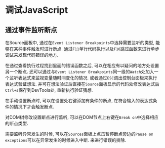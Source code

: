 # 调试JavaScript

## 通过事件监听断点

在Source面板中, 通过在`Event Listener Breakpoints`中选择需要监听的类型, 能够在某种事件触发时进行断点. 通过`F11`单行代码执行以及`F10`跳过函数来进行单步调试来发现代码错误的地方.

在通过查看执行过程找到里面的错误函数之后, 可以在相应有以疑问的地方处设置另一个断点. 还可以通过与`Event Listener Breakpoints`同一级的`Watch`处加入一个监听表达式来监视变量随时间变化的情况. 或者通过`ESC`调出控制台面板来执行表达式验证想法. 并可在想法验证后直接在`Source`面板显示的代码处修改表达式后`Ctrl+s`保存到DevTools处, 重新执行验证猜想.

在手动设置断点时, 可以在设置处右键添加有条件的断点, 在符合输入的表达式条件的情况下才会触发断点.

对DOM树修改设置断点进行监听, 可以在DOM节点上右键在`Break on`中选择相应的断点类型.

需要监听异常发生的时候, 可以在`Sources`面板上点击暂停断点旁边的`Pause on exceptions`可以在异常发生的时候进入中断. 来进行错误的排除.